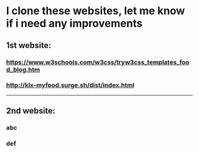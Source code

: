 # I clone these websites, let me know if i need any improvements

## 1st website:
### https://www.w3schools.com/w3css/tryw3css_templates_food_blog.htm
### http://klx-myfood.surge.sh/dist/index.html

<hr>

## 2nd website:
### abc
### def
